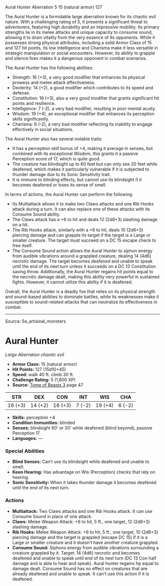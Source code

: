 <MonsterName/>Aural Hunter</MonsterName>
<CreatureType/>Aberration</CreatureType>
<CR/>5</CR>
<AC/>15 (natural armor)</AC>
<HP/>127</HP>
<summary>The Aural Hunter is a formidable large aberration known for its chaotic evil nature. With a challenging rating of 5, it presents a significant threat to adventurers, featuring high durability and an impressive mobility. Its primary strengths lie in its melee attacks and unique capacity to consume sound, allowing it to drain vitality from the very essence of its opponents. While it possesses strong physical attributes, including a solid Armor Class of 15 and 127 hit points, its low Intelligence and Charisma make it less versatile in strategic manipulation or social encounters. However, its ability to grapple and silence foes makes it a dangerous opponent in combat scenarios.</summary>

<detail>

The Aural Hunter has the following abilities:
- Strength: 16 (+3), a very good modifier that enhances its physical prowess and melee attack effectiveness.
- Dexterity: 14 (+2), a good modifier which contributes to its speed and defense.
- Constitution: 16 (+3), also a very good modifier that grants significant hit points and resilience.
- Intelligence: 7 (-2), a very bad modifier, resulting in poor mental acuity.
- Wisdom: 19 (+4), an exceptional modifier that enhances its perception skills significantly.
- Charisma: 6 (-2), a very bad modifier reflecting its inability to engage effectively in social situations.

The Aural Hunter also has several notable traits:
- It has a perception skill bonus of +4, making it average in senses, but combined with its exceptional Wisdom, this grants it a passive Perception score of 17, which is quite good. 
- The creature has blindsight up to 60 feet but can only see 20 feet while deafened, which makes it particularly vulnerable if it is subjected to thunder damage due to its Sonic Sensitivity trait. 
- It is immune to blinding effects, but cannot use its blindsight if it becomes deafened or loses its sense of smell.

In terms of actions, the Aural Hunter can perform the following:
- Its Multiattack allows it to make two Claws attacks and one Rib Hooks attack during a turn. It can also replace one of these attacks with its Consume Sound ability.
- The Claws attack has a +6 to hit and deals 12 (2d8+3) slashing damage on a hit.
- The Rib Hooks attack, similarly with a +6 to hit, deals 10 (2d6+3) piercing damage and can grapple its target if the target is a Large or smaller creature. The target must succeed on a DC 15 escape check to free itself.
- The Consume Sound action allows the Aural Hunter to siphon energy from audible vibrations around a grappled creature, dealing 14 (4d6) necrotic damage. The target becomes deafened and unable to speak until the end of its next turn unless it succeeds on a DC 13 Constitution saving throw. Additionally, the Aural Hunter regains hit points equal to the necrotic damage dealt, making this ability very powerful in sustained fights. However, it cannot utilize this ability if it is deafened.

Overall, the Aural Hunter is a deadly foe that relies on its physical strength and sound-based abilities to dominate battles, while its weaknesses make it susceptible to sound-related attacks that can neutralize its effectiveness in combat.</detail>



---

Source: 5e_artisinal_monsters

# Aural Hunter

*Large* *Aberration* *chaotic evil*

- **Armor Class:** 15 (natural armor)
- **Hit Points:** 127 (15d10+45)
- **Speed:** walk 40 ft. climb 30 ft.
- **Challenge Rating:** 5 (1,800 XP)
- **Source:** [Tome of Beasts 3](https://koboldpress.com/kpstore/product/tome-of-beasts-3-for-5th-edition/) page 47

| STR | DEX | CON | INT | WIS | CHA |
| --- | --- | --- | --- | --- | --- |
| 16 (+3) | 14 (+2) | 16 (+3) | 7 (-2) | 19 (+4) | 6 (-2) |

- **Skills:** perception +4
- **Condition Immunities:** blinded
- **Senses:** blindsight 60' or 20' while deafened (blind beyond), passive Perception 17
- **Languages:** —

### Special Abilities

- **Blind Senses:** Can’t use its blindsight while deafened and unable to smell.
- **Keen Hearing:** Has advantage on Wis (Perception) checks that rely on hearing.
- **Sonic Sensitivity:** When it takes thunder damage it becomes deafened until the end of its next turn.

### Actions

- **Multiattack:** Two Claws attacks and one Rib Hooks attack. It can use Consume Sound in place of one attack.
- **Claws:** Melee Weapon Attack: +6 to hit, 5 ft., one target, 12 (2d8+3) slashing damage.
- **Rib Hooks:** Melee Weapon Attack: +6 to hit, 5 ft., one target, 10 (2d6+3) piercing damage and the target is grappled (escape DC 15) if it is a Large or smaller creature and it doesn’t have another creature grappled.
- **Consume Sound:** Siphons energy from audible vibrations surrounding a creature grappled by it. Target: 14 (4d6) necrotic and becomes deafened and unable to speak until end of its next turn (DC 13 Con half damage and is able to hear and speak). Aural hunter regains hp equal to damage dealt. Consume Sound has no effect on creatures that are already deafened and unable to speak. It can’t use this action if it is deafened.




